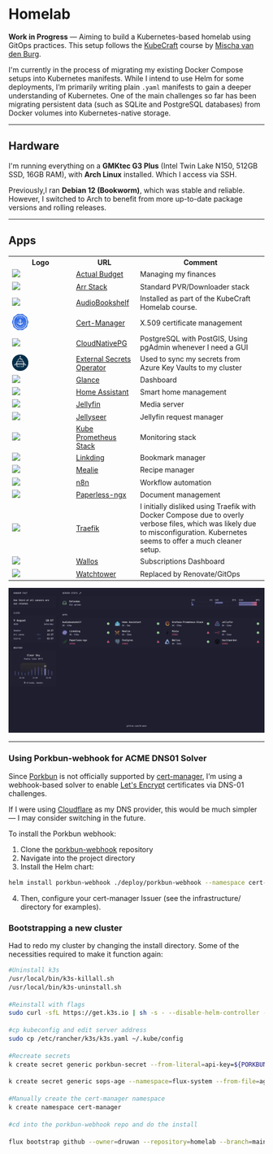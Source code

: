 # Homelab

**Work in Progress** — Aiming to build a Kubernetes-based homelab using GitOps practices. This setup follows the [KubeCraft](https://www.skool.com/kubecraft) course by [Mischa van den Burg](https://github.com/mischavandenburg).

I'm currently in the process of migrating my existing Docker Compose setups into Kubernetes manifests. While I intend to use Helm for some deployments, I’m primarily writing plain `.yaml` manifests to gain a deeper understanding of Kubernetes. One of the main challenges so far has been migrating persistent data (such as SQLite and PostgreSQL databases) from Docker volumes into Kubernetes-native storage.

---

## Hardware

I'm running everything on a **GMKtec G3 Plus** (Intel Twin Lake N150, 512GB SSD, 16GB RAM), with **Arch Linux** installed. Which I access via SSH.

Previously,I ran **Debian 12 (Bookworm)**, which was stable and reliable. However, I switched to Arch to benefit from more up-to-date package versions and rolling releases.

---

## Apps

<table style="width:100%">
   <tr>
       <th style="width:25%">Logo</td>
       <th style="width:25%">URL</td>
       <th style="width:50%">Comment</td>
   </tr>
   <tr>
       <td><img width="32" src="https://cdn.jsdelivr.net/gh/selfhst/icons/svg/actual-budget.svg"></td>
       <td><a href="https://actualbudget.org/">Actual Budget</a></td>
       <td>Managing my finances</td>
   </tr>
   <tr>
       <td><img width="32" src="https://cdn.jsdelivr.net/gh/selfhst/icons/svg/sonarr-radarr.svg"></td>
       <td><a href="https://trash-guides.info">Arr Stack</a></td>
       <td>Standard PVR/Downloader stack</td>
   </tr>
   <tr>
       <td><img width="32" src="https://cdn.jsdelivr.net/gh/selfhst/icons/svg/audiobookshelf.svg"></td>
       <td><a href="https://www.audiobookshelf.org/">AudioBookshelf</a></td>
       <td>Installed as part of the KubeCraft Homelab course.</td>
   </tr>
   <tr>
     <td><img width="32" src="https://raw.githubusercontent.com/cert-manager/cert-manager/master/logo/logo.svg"></td>
     <td><a href="https://cert-manager.io/">Cert-Manager</a></td>
     <td>X.509 certificate management</td>
   </tr>
   <tr>
       <td><img width="32" src="https://cdn.jsdelivr.net/gh/selfhst/icons/svg/postgresql.svg"></td>
       <td><a href="https://cloudnative-pg.io/">CloudNativePG</a></td>
       <td>PostgreSQL with PostGIS, Using pgAdmin whenever I need a GUI</td>
   </tr>
  <tr>
      <td><img width="32" src="https://raw.githubusercontent.com/external-secrets/external-secrets/main/assets/eso-round-logo.svg"></td>
      <td><a href="https://external-secrets.io">External Secrets Operator</a></td>
      <td>Used to sync my secrets from Azure Key Vaults to my cluster</td>
  </tr>
   <tr>
       <td><img width="32" src="https://cdn.jsdelivr.net/gh/selfhst/icons/svg/glance.svg"></td>
       <td><a href="https://github.com/glanceapp/glance/">Glance</a></td>
       <td>Dashboard</td>
   </tr>
   <tr>
       <td><img width="32" src="https://cdn.jsdelivr.net/gh/selfhst/icons/svg/home-assistant.svg"></td>
       <td><a href="https://www.home-assistant.io/">Home Assistant</a></td>
       <td>Smart home management</td>
   </tr>
   <tr>
       <td><img width="32" src="https://cdn.jsdelivr.net/gh/selfhst/icons/svg/jellyfin.svg"></td>
       <td><a href="https://jellyfin.org/docs/general/installation/container">Jellyfin</a></td>
       <td>Media server</td>
   </tr>
   <tr>
       <td><img width="32" src="https://cdn.jsdelivr.net/gh/selfhst/icons/svg/jellyseerr.svg"></td>
       <td><a href="https://docs.seerr.dev/">Jellyseer</a></td>
       <td>Jellyfin request manager</td>
   </tr>
   <tr>
       <td><img width="32" src="https://cdn.jsdelivr.net/gh/selfhst/icons/svg/grafana.svg"></td>
       <td><a href="https://github.com/prometheus-community/helm-charts/tree/main/charts/kube-prometheus-stack#get-helm-repository-info">Kube Prometheus Stack</a></td>
       <td>Monitoring stack</td>
   </tr>
   <tr>
       <td><img width="32" src="https://cdn.jsdelivr.net/gh/selfhst/icons/svg/linkding.svg"></td>
       <td><a href="https://linkding.link/">Linkding</a></td>
       <td>Bookmark manager</td>
   </tr>
   <tr>
       <td><img width="32" src="https://cdn.jsdelivr.net/gh/selfhst/icons/svg/mealie.svg"></td>
       <td><a href="https://docs.mealie.io/">Mealie</a></td>
       <td>Recipe manager</td>
   </tr>
   <tr>
       <td><img width="32" src="https://cdn.jsdelivr.net/gh/selfhst/icons/svg/n8n.svg"></td>
       <td><a href="https://n8n.io/">n8n<a/></td>
       <td>Workflow automation</td>
   </tr>
   <tr>
       <td><img width="32" src="https://cdn.jsdelivr.net/gh/selfhst/icons/svg/paperless-ngx.svg"></td>
       <td><a href="https://docs.paperless-ngx.com/">Paperless-ngx</a></td>
       <td>Document management</td>
   </tr>
   <tr>
       <td><img width="32" src="https://cdn.jsdelivr.net/gh/selfhst/icons/svg/traefik.svg"></td>
       <td><a href="https://doc.traefik.io/traefik/getting-started/">Traefik</a></td>
       <td>I initially disliked using Traefik with Docker Compose due to overly verbose files, which was likely due to misconfiguration. Kubernetes seems to offer a much cleaner setup.</td>
   </tr>
   <tr>
       <td><img width="32" src="https://cdn.jsdelivr.net/gh/selfhst/icons/svg/wallos.svg"></td>
       <td><a href="https://github.com/ellite/Wallos">Wallos</a></td>
       <td>Subscriptions Dashboard</td>
   </tr>
   <tr>
       <td><img width="32" src="https://cdn.jsdelivr.net/gh/selfhst/icons/svg/watchtower.svg"></td>
       <td><a href="https://github.com/containrrr/watchtower">Watchtower</a></td>
       <td>Replaced by Renovate/GitOps</td>
   </tr>
</table>

![Glance](./assets/Glance.png)

---

### Using Porkbun-webhook for ACME DNS01 Solver

Since [Porkbun](https://porkbun.com/) is not officially supported by [cert-manager](https://cert-manager.io), I’m using a webhook-based solver to enable [Let's Encrypt](https://letsencrypt.org/) certificates via DNS-01 challenges.

If I were using [Cloudflare](https://www.cloudflare.com/) as my DNS provider, this would be much simpler — I may consider switching in the future.

To install the Porkbun webhook:

1. Clone the [porkbun-webhook](https://github.com/mdonoughe/porkbun-webhook) repository
2. Navigate into the project directory
3. Install the Helm chart:

```bash
helm install porkbun-webhook ./deploy/porkbun-webhook --namespace cert-manager  --set groupName=christophervestman.com
```

4. Then, configure your cert-manager Issuer (see the infrastructure/ directory for examples).

### Bootstrapping a new cluster

Had to redo my cluster by changing the install directory. Some of the necessities required to make it function again:

```bash
#Uninstall k3s
/usr/local/bin/k3s-killall.sh
/usr/local/bin/k3s-uninstall.sh

#Reinstall with flags
sudo curl -sfL https://get.k3s.io | sh -s - --disable-helm-controller --data-dir=/home/k3s

#cp kubeconfig and edit server address
sudo cp /etc/rancher/k3s/k3s.yaml ~/.kube/config

#Recreate secrets
k create secret generic porkbun-secret --from-literal=api-key=${PORKBUN_API_KEY} --from-literal=secret-key=${PORKBUN_SECRET_KEY} --dry-run=client -o yaml > porkbun-secret.yaml

k create secret generic sops-age --namespace=flux-system --from-file=age.agekey=/dev/stdin

#Manually create the cert-manager namespace
k create namespace cert-manager

#cd into the porkbun-webhook repo and do the install

flux bootstrap github --owner=druwan --repository=homelab --branch=main --path=./clusters/staging --personal
```
